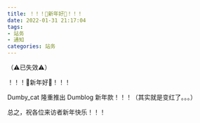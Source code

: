 ```yaml
---
title: ！！！🏮新年好🏮！！！
date: 2022-01-31 21:17:04
tags: 
- 站务
- 通知
categories: 站务
---
```

（⚠已失效⚠）

！！！🏮新年好🏮！！！

Dumby_cat 隆重推出 Dumblog 新年款！！！（其实就是变红了。。。）

总之，祝各位来访者新年快乐！！！